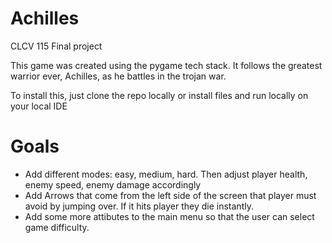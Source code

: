 # Achilles
CLCV 115 Final project

This game was created using the pygame tech stack. It follows the greatest warrior ever, Achilles, as he battles in the trojan war.

To install this, just clone the repo locally or install files and run locally on your local IDE

# Goals
- Add different modes: easy, medium, hard. Then adjust player health, enemy speed, enemy damage accordingly
- Add Arrows that come from the left side of the screen that player must avoid by jumping over. If it hits player they die instantly.
- Add some more attibutes to the main menu so that the user can select game difficulty.

